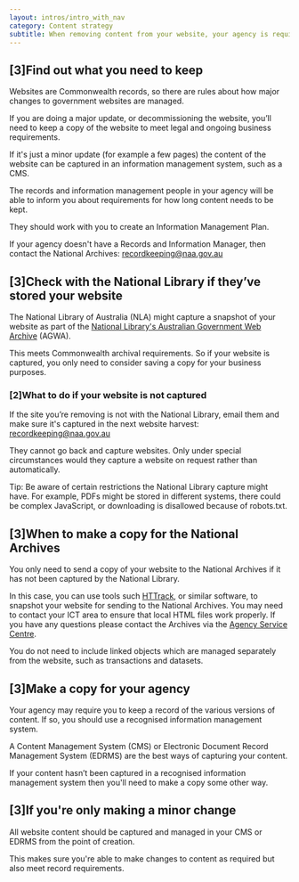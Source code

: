 ```yaml
---
layout: intros/intro_with_nav
category: Content strategy
subtitle: When removing content from your website, your agency is required to keep it for some time as evidence of government business and as a Commonwealth record.
---
```


## [3]Find out what you need to keep

Websites are Commonwealth records, so there are rules about how major changes to government websites are managed.

If you are doing a major update, or decommissioning the website, you’ll need to keep a copy of the website to meet legal and ongoing business requirements.

If it's just a minor update (for example a few pages) the content of the website can be captured in an information management system, such as a CMS.

The records and information management people in your agency will be able to inform you about requirements for how long content needs to be kept.

They should work with you to create an Information Management Plan.

If your agency doesn't have a Records and Information Manager, then contact the National Archives: [recordkeeping@naa.gov.au](mailto:recordkeeping@naa.gov.au)

## [3]Check with the National Library if they’ve stored your website

The National Library of Australia (NLA) might capture a snapshot of your website as part of the [National Library's Australian Government Web Archive](http://webarchive.nla.gov.au/gov/) (AGWA).

This meets Commonwealth archival requirements. So if your website is captured, you only need to consider saving a copy for your business purposes.

### [2]What to do if your website is not captured

If the site you’re removing is not with the National Library, email them and make sure it's captured in the next website harvest: [recordkeeping@naa.gov.au](mailto:recordkeeping@naa.gov.au)

They cannot go back and capture websites. Only under special circumstances would they capture a website on request rather than automatically.

Tip: Be aware of certain restrictions the National Library capture might have. For example, PDFs might be stored in different systems, there could be complex JavaScript, or downloading is disallowed because of robots.txt.

## [3]When to make a copy for the National Archives

You only need to send a copy of your website to the National Archives if it has not been captured by the National Library.

In this case, you can use tools such [HTTrack](https://www.httrack.com/), or similar software, to snapshot your website for sending to the National Archives.
You may need to contact your ICT area to ensure that local HTML files work properly.
If you have any questions please contact the Archives via the [Agency Service Centre](http://www.naa.gov.au/information-management/support/agency-service-centre/index.aspx).

You do not need to include linked objects which are managed separately from the website, such as transactions and datasets.

## [3]Make a copy for your agency

Your agency may require you to keep a record of the various versions of content. If so, you should use a recognised information management system.

A Content Management System (CMS) or Electronic Document Record Management System (EDRMS) are the best ways of capturing your content.

If your content hasn’t been captured in a recognised information management system then you'll need to make a copy some other way.

## [3]If you're only making a minor change

All website content should be captured and managed in your CMS or EDRMS from the point of creation.

This makes sure you're able to make changes to content as required but also meet record requirements.
